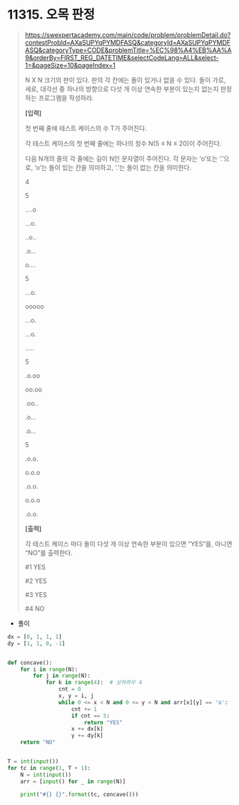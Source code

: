 # 11315. 오목 판정

> https://swexpertacademy.com/main/code/problem/problemDetail.do?contestProbId=AXaSUPYqPYMDFASQ&categoryId=AXaSUPYqPYMDFASQ&categoryType=CODE&problemTitle=%EC%98%A4%EB%AA%A9&orderBy=FIRST_REG_DATETIME&selectCodeLang=ALL&select-1=&pageSize=10&pageIndex=1
>
> N X N 크기의 판이 있다. 판의 각 칸에는 돌이 있거나 없을 수 있다. 돌이 가로, 세로, 대각선 중 하나의 방향으로 다섯 개 이상 연속한 부분이 있는지 없는지 판정하는 프로그램을 작성하라.
>
>  
>
> **[입력]**
>
> 첫 번째 줄에 테스트 케이스의 수 T가 주어진다.
>
> 각 테스트 케이스의 첫 번째 줄에는 하나의 정수 N(5 ≤ N ≤ 20)이 주어진다.
>
> 다음 N개의 줄의 각 줄에는 길이 N인 문자열이 주어진다. 각 문자는 ‘o’또는 ‘.’으로, ‘o’는 돌이 있는 칸을 의미하고, ‘.’는 돌이 없는 칸을 의미한다.
>
> 4 
>
> 5 
>
> ....o 
>
> ...o. 
>
> ..o.. 
>
> .o... 
>
> o.... 
>
> 5 
>
> ...o. 
>
> ooooo 
>
> ...o. 
>
> ...o. 
>
> ..... 
>
> 5 
>
> .o.oo 
>
> oo.oo 
>
> .oo.. 
>
> .o... 
>
> .o... 
>
> 5 
>
> .o.o. 
>
> o.o.o 
>
> .o.o. 
>
> o.o.o 
>
> .o.o.
>
>  
>
> **[출력]**
>
> 각 테스트 케이스 마다 돌이 다섯 개 이상 연속한 부분이 있으면 “YES”를, 아니면 “NO”를 출력한다.
>
> #1 YES 
>
> #2 YES 
>
> #3 YES 
>
> #4 NO

- 풀이

```python
dx = [0, 1, 1, 1]
dy = [1, 1, 0, -1]


def concave():
    for i in range(N):
        for j in range(N):
            for k in range(4):  # 상하좌우 4
                cnt = 0
                x, y = i, j
                while 0 <= x < N and 0 <= y < N and arr[x][y] == 'o':
                    cnt += 1
                    if cnt == 5:
                        return "YES"
                    x += dx[k]
                    y += dy[k]
    return "NO"


T = int(input())
for tc in range(1, T + 1):
    N = int(input())
    arr = [input() for _ in range(N)]

    print("#{} {}".format(tc, concave()))
```

